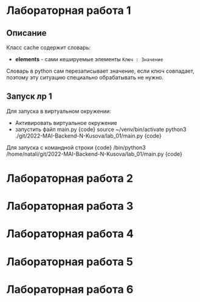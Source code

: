 # Лабораторная работа 1

## Описание

Класс cache содержит словарь:
- **elements** - сами кешируемые элементы `Ключ : Значение`

Словарь в python сам перезаписывает значение, если ключ совпадает, поэтому эту ситуацию специально обрабатывать не нужно.


## Запуск лр 1

Для запуска в виртуальном окружении:
- Активировать виртуальное окружение
- запустить файл main.py
{code}
source ~/venv/bin/activate
python3 ./git/2022-MAI-Backend-N-Kusova/lab_01/main.py 
{code}

Для запуска с командной строки
{code}
/bin/python3 /home/natali/git/2022-MAI-Backend-N-Kusova/lab_01/main.py
{code}

# Лабораторная работа 2
# Лабораторная работа 3
# Лабораторная работа 4
# Лабораторная работа 5
# Лабораторная работа 6
